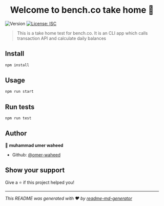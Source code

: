 <h1 align="center">Welcome to bench.co take home 👋</h1>
<p>
  <img alt="Version" src="https://img.shields.io/badge/version-1.0.0-blue.svg?cacheSeconds=2592000" />
  <a href="#" target="_blank">
    <img alt="License: ISC" src="https://img.shields.io/badge/License-ISC-yellow.svg" />
  </a>
</p>

> This is a take home test for bench.co. It is an CLI app which calls transaction API and calculate daily balances

## Install

```sh
npm install
```

## Usage

```sh
npm run start
```

## Run tests

```sh
npm run test
```

## Author

👤 **muhammad umer waheed**

* Github: [@omer-waheed](https://github.com/omer-waheed)

## Show your support

Give a ⭐️ if this project helped you!

***
_This README was generated with ❤️ by [readme-md-generator](https://github.com/kefranabg/readme-md-generator)_